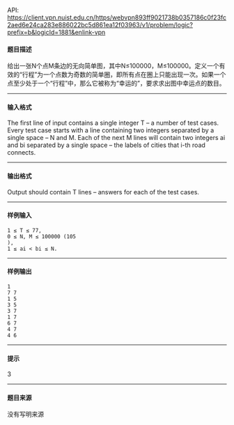 API: https://client.vpn.nuist.edu.cn/https/webvpn893ff9021738b0357186c0f23fc2aed6e24ca283e886022bc5d861ea12f03963/v1/problem/logic?prefix=b&logicId=1881&enlink-vpn

#### 题目描述

给出一张N个点M条边的无向简单图，其中N≤100000，M≤100000。定义一个有效的“行程”为一个点数为奇数的简单圈，即所有点在圈上只能出现一次。如果一个点至少处于一个“行程”中，那么它被称为“幸运的”，要求求出图中幸运点的数目。

---

#### 输入格式

The first line of input contains a single integer T – a number of test cases. Every test case starts with a line containing two integers separated by a single space – N and M. Each of the next M lines will contain two integers ai and bi separated by a single space – the labels of cities that i-th road connects.

---

#### 输出格式

Output should contain T lines – answers for each of the test cases.

---

#### 样例输入
```
1 ≤ T ≤ 77, 
0 ≤ N, M ≤ 100000 (105
), 
1 ≤ ai < bi ≤ N. 
```

---

#### 样例输出
```
1 
7 7 
1 5 
3 5 
3 7 
1 7 
6 7 
4 7 
4 6 
```

---

#### 提示

3

---

#### 题目来源

没有写明来源